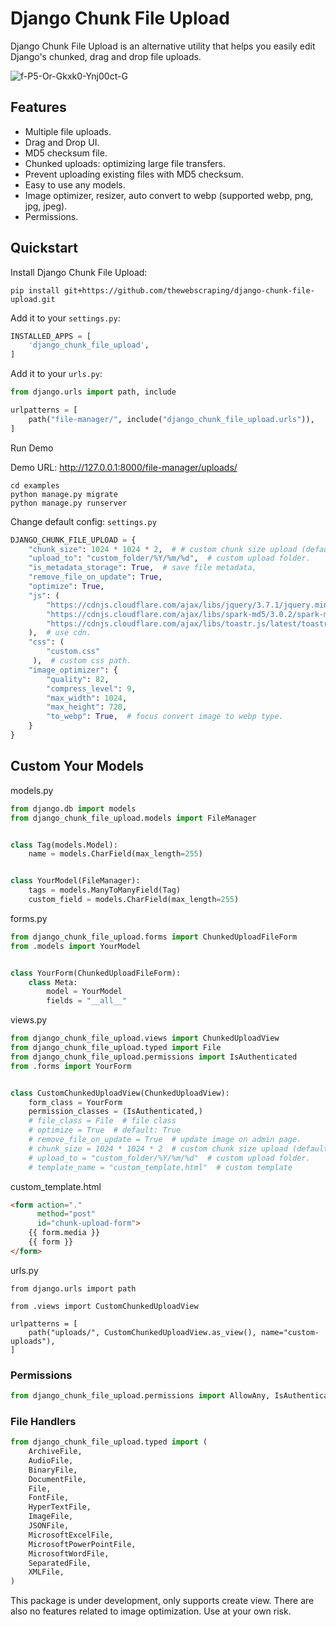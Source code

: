 # Django Chunk File Upload

Django Chunk File Upload is an alternative utility that helps you easily edit Django's chunked, drag and drop file uploads.

<img src="https://i.ibb.co/9y2SgmS/f-P5-Or-Gkxk0-Ynj00ct-G.webp" alt="f-P5-Or-Gkxk0-Ynj00ct-G" border="0">

Features
----------
- Multiple file uploads.
- Drag and Drop UI.
- MD5 checksum file.
- Chunked uploads: optimizing large file transfers.
- Prevent uploading existing files with MD5 checksum.
- Easy to use any models.
- Image optimizer, resizer, auto convert to webp (supported webp, png, jpg, jpeg).
- Permissions.


Quickstart
----------

Install Django Chunk File Upload:
```shell
pip install git+https://github.com/thewebscraping/django-chunk-file-upload.git
```


Add it to your `settings.py`:

```python
INSTALLED_APPS = [
    'django_chunk_file_upload',
]
```

Add it to your `urls.py`:


```python
from django.urls import path, include

urlpatterns = [
    path("file-manager/", include("django_chunk_file_upload.urls")),
]
```

Run Demo

Demo URL: http://127.0.0.1:8000/file-manager/uploads/
```shell
cd examples
python manage.py migrate
python manage.py runserver
```

Change default config: `settings.py`

```python
DJANGO_CHUNK_FILE_UPLOAD = {
    "chunk_size": 1024 * 1024 * 2,  # # custom chunk size upload (default: 2MB).
    "upload_to": "custom_folder/%Y/%m/%d",  # custom upload folder.
    "is_metadata_storage": True,  # save file metadata,
    "remove_file_on_update": True,
    "optimize": True,
    "js": (
        "https://cdnjs.cloudflare.com/ajax/libs/jquery/3.7.1/jquery.min.js",
        "https://cdnjs.cloudflare.com/ajax/libs/spark-md5/3.0.2/spark-md5.min.js",
        "https://cdnjs.cloudflare.com/ajax/libs/toastr.js/latest/toastr.min.js",
    ),  # use cdn.
    "css": (
        "custom.css"
     ),  # custom css path.
    "image_optimizer": {
        "quality": 82,
        "compress_level": 9,
        "max_width": 1024,
        "max_height": 720,
        "to_webp": True,  # focus convert image to webp type.
    }
}

```

Custom Your Models
----------

models.py

```python
from django.db import models
from django_chunk_file_upload.models import FileManager


class Tag(models.Model):
    name = models.CharField(max_length=255)


class YourModel(FileManager):
    tags = models.ManyToManyField(Tag)
    custom_field = models.CharField(max_length=255)

```

forms.py

```python
from django_chunk_file_upload.forms import ChunkedUploadFileForm
from .models import YourModel


class YourForm(ChunkedUploadFileForm):
    class Meta:
        model = YourModel
        fields = "__all__"
```

views.py

```python
from django_chunk_file_upload.views import ChunkedUploadView
from django_chunk_file_upload.typed import File
from django_chunk_file_upload.permissions import IsAuthenticated
from .forms import YourForm


class CustomChunkedUploadView(ChunkedUploadView):
    form_class = YourForm
    permission_classes = (IsAuthenticated,)
    # file_class = File  # file class
    # optimize = True  # default: True
    # remove_file_on_update = True  # update image on admin page.
    # chunk_size = 1024 * 1024 * 2  # custom chunk size upload (default: 2MB).
    # upload_to = "custom_folder/%Y/%m/%d"  # custom upload folder.
    # template_name = "custom_template.html"  # custom template
```

custom_template.html
```html
<form action="."
      method="post"
      id="chunk-upload-form">
    {{ form.media }}
    {{ form }}
</form>
```

urls.py

```pyhon
from django.urls import path

from .views import CustomChunkedUploadView

urlpatterns = [
    path("uploads/", CustomChunkedUploadView.as_view(), name="custom-uploads"),
]
```

### Permissions
```python
from django_chunk_file_upload.permissions import AllowAny, IsAuthenticated, IsAdminUser, IsSuperUser
```

### File Handlers
```python
from django_chunk_file_upload.typed import (
    ArchiveFile,
    AudioFile,
    BinaryFile,
    DocumentFile,
    File,
    FontFile,
    HyperTextFile,
    ImageFile,
    JSONFile,
    MicrosoftExcelFile,
    MicrosoftPowerPointFile,
    MicrosoftWordFile,
    SeparatedFile,
    XMLFile,
)
```

This package is under development, only supports create view. There are also no features related to image optimization. Use at your own risk.
